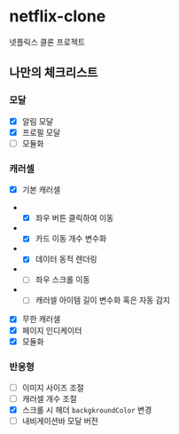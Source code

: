 # netflix-clone

넷플릭스 클론 프로젝트

## 나만의 체크리스트

### 모달

- [x] 알림 모달
- [x] 프로필 모달
- [ ] 모듈화

### 캐러셀

- [x] 기본 캐러셀
- - [x] 좌우 버튼 클릭하여 이동
- - [x] 카드 이동 개수 변수화
- - [x] 데이터 동적 렌더링
- - [ ] 좌우 스크롤 이동
- - [ ] 캐러셀 아이템 길이 변수화 혹은 자동 감지
- [x] 무한 캐러셀
- [x] 페이지 인디케이터
- [x] 모듈화

### 반응형

- [ ] 이미지 사이즈 조절
- [ ] 캐러셀 개수 조절
- [x] 스크롤 시 헤더 `backgkroundColor` 변경
- [ ] 내비게이션바 모달 버전
